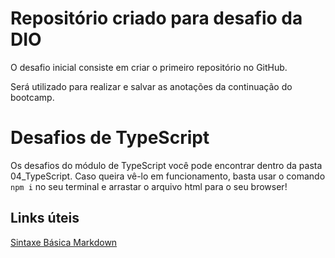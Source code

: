 
# Repositório criado para desafio da DIO
O desafio inicial consiste em criar o primeiro repositório no GitHub.

Será utilizado para realizar e salvar as anotações da continuação do bootcamp.

# Desafios de TypeScript
Os desafios do módulo de TypeScript você pode encontrar dentro da pasta 04_TypeScript. Caso queira vê-lo em funcionamento, basta usar o comando `npm i` no seu terminal e arrastar o arquivo html para o seu browser!

## Links úteis
[Sintaxe Básica Markdown](https://www.markdownguide.org/basic-syntax/)


